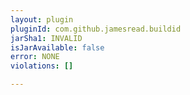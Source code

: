 ```yaml
---
layout: plugin
pluginId: com.github.jamesread.buildid
jarSha1: INVALID
isJarAvailable: false
error: NONE
violations: []

---
```

